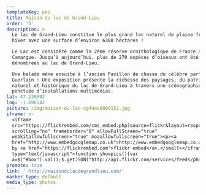 ```yaml
---
templateKey: poi
title: Maison du lac de Grand-Lieu
order: '5'
description: >
  Le lac de Grand-Lieu constitue le plus grand lac naturel de plaine français en
  hiver avec une surface d’environ 6300 hectares !

  Le Lac est considéré comme la 2ème réserve ornithologique de France après la
  Camargue. Jusqu’à aujourd’hui, plus de 270 espèces d’oiseaux ont été
  dénombrées au lac de Grand-Lieu.

  Une balade mène ensuite à l’ancien Pavillon de chasse du célèbre parfumeur
  Guerlain : Une exposition présente la richesse des paysages, du patrimoine
  naturel et historique du lac de Grand-Lieu à travers une scénographie ludique
  ponctuée d’installations multimédias.
lat: 47.138692
lng: -1.696542
picture: /img/maison-du-lac-cg44ac0009151.jpg
iframe: >-
  <iframe
  src="https://flickrembed.com/cms_embed.php?source=flickr&layout=responsive&input=72157697479913974&sort=0&by=album&theme=default&scale=fill&limit=10&skin=default&autoplay=true"
  scrolling="no" frameborder="0" allowFullScreen="true"
  webkitallowfullscreen="true" mozallowfullscreen="true"><p><a 
  href="http://www.embedgooglemap.co.uk">http://www.embedgooglemap.co.uk/</a></p><small>Powered
  by <a href="https://flickrembed.com">flickr embed</a>.</small></iframe><script
  type="text/javascript">function showpics(){var
  a=$("#box").val();$.getJSON("http://api.flickr.com/services/feeds/photos_public.gne?tags="+a+"&tagmode=any&format=json&jsoncallback=?",function(a){$("#images").hide().html(a).fadeIn("fast"),$.each(a.items,function(a,e){$("<img/>").attr("src",e.media.m).appendTo("#images")})})}</script>
promote: true
link: ' http://maisondulacdegrandlieu.com/'
marker_type: default
media_type: photos
---
```


